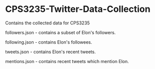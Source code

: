 # CPS3235-Twitter-Data-Collection
Contains the collected data for CPS3235

followers.json - contains a subset of Elon's followers.

following.json - contains Elon's followees.

tweets.json - contains Elon's recent tweets.

mentions.json - contains recent tweets which mention Elon.

